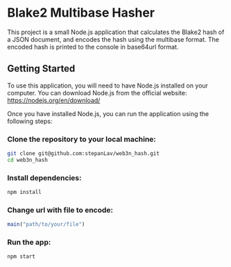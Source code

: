 # Blake2 Multibase Hasher

This project is a small Node.js application that calculates the Blake2 hash of a JSON document, and encodes the hash using the multibase format. The encoded hash is printed to the console in base64url format.


## Getting Started

To use this application, you will need to have Node.js installed on your computer. You can download Node.js from the official website: https://nodejs.org/en/download/

Once you have installed Node.js, you can run the application using the following steps:

### Clone the repository to your local machine:

```bash
git clone git@github.com:stepanLav/web3n_hash.git
cd web3n_hash
```

### Install dependencies:

```bash
npm install
```

### Change url with file to encode:

```javascript
main("path/to/your/file")
```

### Run the app:

```bash
npm start
```
